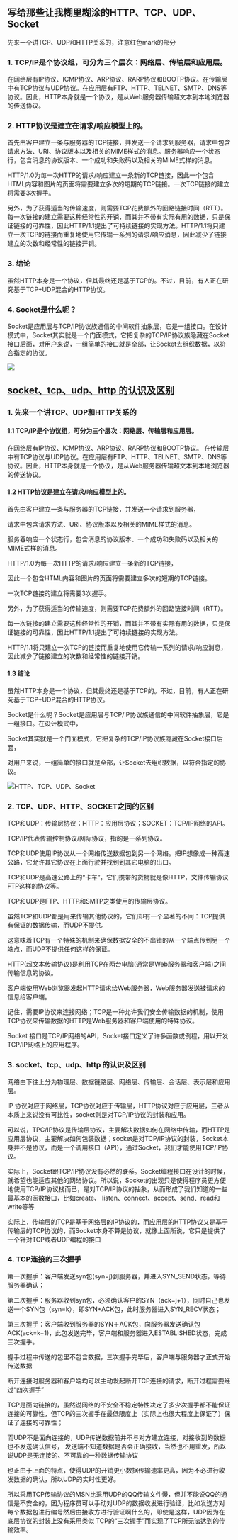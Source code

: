 ## 写给那些让我糊里糊涂的HTTP、TCP、UDP、Socket

先来一个讲TCP、UDP和HTTP关系的，注意红色mark的部分

### 1. TCP/IP是个协议组，可分为三个层次：网络层、传输层和应用层。

在网络层有IP协议、ICMP协议、ARP协议、RARP协议和BOOTP协议。在传输层中有TCP协议与UDP协议。在应用层有FTP、HTTP、TELNET、SMTP、DNS等协议。因此，HTTP本身就是一个协议，是从Web服务器传输超文本到本地浏览器的传送协议。

### 2. HTTP协议是建立在请求/响应模型上的。

首先由客户建立一条与服务器的TCP链接，并发送一个请求到服务器，请求中包含请求方法、URI、协议版本以及相关的MIME样式的消息。服务器响应一个状态行，包含消息的协议版本、一个成功和失败码以及相关的MIME式样的消息。

HTTP/1.0为每一次HTTP的请求/响应建立一条新的TCP链接，因此一个包含HTML内容和图片的页面将需要建立多次的短期的TCP链接。一次TCP链接的建立将需要3次握手。

另外，为了获得适当的传输速度，则需要TCP花费额外的回路链接时间（RTT）。每一次链接的建立需要这种经常性的开销，而其并不带有实际有用的数据，只是保证链接的可靠性，因此HTTP/1.1提出了可持续链接的实现方法。HTTP/1.1将只建立一次TCP的链接而重复地使用它传输一系列的请求/响应消息，因此减少了链接建立的次数和经常性的链接开销。	

### 3. 结论

虽然HTTP本身是一个协议，但其最终还是基于TCP的。不过，目前，有人正在研究基于TCP+UDP混合的HTTP协议。

### 4. Socket是什么呢？ 

Socket是应用层与TCP/IP协议族通信的中间软件抽象层，它是一组接口。在设计模式中，Socket其实就是一个门面模式，它把复杂的TCP/IP协议族隐藏在Socket接口后面，对用户来说，一组简单的接口就是全部，让Socket去组织数据，以符合指定的协议。

![](https://image.xiaoxiaofeng.site/blog/2023/05/18/xxf-20230518180939.jpeg?xxfjava)

## [socket、tcp、udp、http 的认识及区别](http://www.cnblogs.com/chengzhengfu/p/4584510.html)

### 1. 先来一个讲TCP、UDP和HTTP关系的

#### 1.1 TCP/IP是个协议组，可分为三个层次：网络层、传输层和应用层。

在网络层有IP协议、ICMP协议、ARP协议、RARP协议和BOOTP协议。 在传输层中有TCP协议与UDP协议。在应用层有FTP、HTTP、TELNET、SMTP、DNS等协议。因此，HTTP本身就是一个协议，是从Web服务器传输超文本到本地浏览器的传送协议。

#### 1.2 HTTP协议是建立在请求/响应模型上的。

首先由客户建立一条与服务器的TCP链接，并发送一个请求到服务器，

请求中包含请求方法、URI、协议版本以及相关的MIME样式的消息。

服务器响应一个状态行，包含消息的协议版本、一个成功和失败码以及相关的MIME式样的消息。

HTTP/1.0为每一次HTTP的请求/响应建立一条新的TCP链接，

因此一个包含HTML内容和图片的页面将需要建立多次的短期的TCP链接。

一次TCP链接的建立将需要3次握手。

另外，为了获得适当的传输速度，则需要TCP花费额外的回路链接时间（RTT）。

每一次链接的建立需要这种经常性的开销，而其并不带有实际有用的数据，只是保证链接的可靠性，因此HTTP/1.1提出了可持续链接的实现方法。

HTTP/1.1将只建立一次TCP的链接而重复地使用它传输一系列的请求/响应消息，因此减少了链接建立的次数和经常性的链接开销。

#### 1.3 结论

虽然HTTP本身是一个协议，但其最终还是基于TCP的。不过，目前，有人正在研究基于TCP+UDP混合的HTTP协议。

Socket是什么呢？Socket是应用层与TCP/IP协议族通信的中间软件抽象层，它是一组接口。在设计模式中，

Socket其实就是一个门面模式，它把复杂的TCP/IP协议族隐藏在Socket接口后面，

对用户来说，一组简单的接口就是全部，让Socket去组织数据，以符合指定的协议。

![HTTP、TCP、UDP、Socket](https://image.xiaoxiaofeng.site/blog/2023/05/18/xxf-20230518180933.jpeg?xxfjava)

### 2. TCP、UDP、HTTP、SOCKET之间的区别

TCP和UDP：传输层协议；HTTP：应用层协议；SOCKET：TCP/IP网络的API。

TCP/IP代表传输控制协议/网际协议，指的是一系列协议。

TCP和UDP使用IP协议从一个网络传送数据包到另一个网络。把IP想像成一种高速公路，它允许其它协议在上面行驶并找到到其它电脑的出口。

TCP和UDP是高速公路上的“卡车”，它们携带的货物就是像HTTP，文件传输协议FTP这样的协议等。

TCP和UDP是FTP、HTTP和SMTP之类使用的传输层协议。

虽然TCP和UDP都是用来传输其他协议的，它们却有一个显著的不同：TCP提供有保证的数据传输，而UDP不提供。

这意味着TCP有一个特殊的机制来确保数据安全的不出错的从一个端点传到另一个端点，而UDP不提供任何这样的保证。

HTTP(超文本传输协议)是利用TCP在两台电脑(通常是Web服务器和客户端)之间传输信息的协议。

客户端使用Web浏览器发起HTTP请求给Web服务器，Web服务器发送被请求的信息给客户端。

记住，需要IP协议来连接网络；TCP是一种允许我们安全传输数据的机制，使用TCP协议来传输数据的HTTP是Web服务器和客户端使用的特殊协议。

Socket 接口是TCP/IP网络的API，Socket接口定义了许多函数或例程，用以开发TCP/IP网络上的应用程序。

### 3. socket、tcp、udp、http 的认识及区别

网络由下往上分为物理层、数据链路层、网络层、传输层、会话层、表示层和应用层。

IP 协议对应于网络层，TCP协议对应于传输层，HTTP协议对应于应用层，三者从本质上来说没有可比性，socket则是对TCP/IP协议的封装和应用。

可以说，TPC/IP协议是传输层协议，主要解决数据如何在网络中传输，而HTTP是应用层协议，主要解决如何包装数据；socket是对TCP/IP协议的封装，Socket本身并不是协议，而是一个调用接口（API），通过Socket，我们才能使用TCP/IP协议。

实际上，Socket跟TCP/IP协议没有必然的联系。Socket编程接口在设计的时候，就希望也能适应其他的网络协议。所以说，Socket的出现只是使得程序员更方便地使用TCP/IP协议栈而已，是对TCP/IP协议的抽象，从而形成了我们知道的一些最基本的函数接口，比如create、 listen、connect、accept、send、read和write等等

实际上，传输层的TCP是基于网络层的IP协议的，而应用层的HTTP协议又是基于传输层的TCP协议的，而Socket本身不算是协议，就像上面所说，它只是提供了一个针对TCP或者UDP编程的接口

### 4. TCP连接的三次握手

第一次握手：客户端发送syn包(syn=j)到服务器，并进入SYN_SEND状态，等待服务器确认； 

第二次握手：服务器收到syn包，必须确认客户的SYN（ack=j+1），同时自己也发送一个SYN包（syn=k），即SYN+ACK包，此时服务器进入SYN_RECV状态；

第三次握手：客户端收到服务器的SYN＋ACK包，向服务器发送确认包ACK(ack=k+1)，此包发送完毕，客户端和服务器进入ESTABLISHED状态，完成三次握手。

握手过程中传送的包里不包含数据，三次握手完毕后，客户端与服务器才正式开始传送数据  

断开连接时服务器和客户端均可以主动发起断开TCP连接的请求，断开过程需要经过“四次握手”  

TCP是面向链接的，虽然说网络的不安全不稳定特性决定了多少次握手都不能保证连接的可靠性，但TCP的三次握手在最低限度上（实际上也很大程度上保证了）保证了连接的可靠性；

而UDP不是面向连接的，UDP传送数据前并不与对方建立连接，对接收到的数据也不发送确认信号，  发送端不知道数据是否会正确接收，当然也不用重发，所以说UDP是无连接的、不可靠的一种数据传输协议  

也正由于上面的特点，使得UDP的开销更小数据传输速率更高，因为不必进行收发数据的确认，所以UDP的实时性更好。  

所以采用TCP传输协议的MSN比采用UDP的QQ传输文件慢，但并不能说QQ的通信是不安全的，因为程序员可以手动对UDP的数据收发进行验证，比如发送方对每个数据包进行编号然后由接收方进行验证啊什么的，即使是这样，UDP因为在底层协议的封装上没有采用类似 TCP的“三次握手”而实现了TCP所无法达到的传输效率。